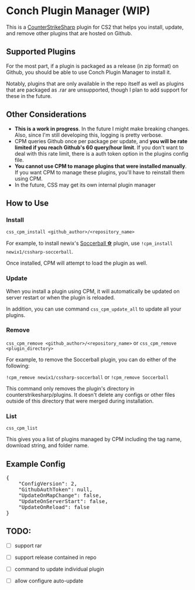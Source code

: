 # Conch Plugin Manager (WIP)

This is a [CounterStrikeSharp](www.google.com) plugin for CS2 that helps you install, update, and remove other plugins that are hosted on Github.

## Supported Plugins

For the most part, if a plugin is packaged as a release (in zip format) on Github, you should be able to use Conch Plugin Manager to install it. 

Notably, plugins that are only available in the repo itself as well as plugins that are packaged as .rar are unsupported, though I plan to add support for these in the future.

## Other Considerations

 - **This is a work in progress**. In the future I might make breaking changes. Also, since I'm still developing this, logging is pretty verbose.
 - CPM queries Github once per package per update, and **you will be rate limited if you reach Github's 60 query/hour limit**. If you don't want to deal with this rate limit, there is a auth token option in the plugins config file.
 - **You cannot use CPM to manage plugins that were installed manually**. If you want CPM to manage these plugins, you'll have to reinstall them using CPM.
 - In the future, CSS may get its own internal plugin manager

## How to Use

### Install
`css_cpm_install <github_author>/<repository_name>`


For example, to install newix's [Soccerball ⚽](https://github.com/newix1/cssharp-soccerball) plugin, use `!cpm_install newix1/cssharp-soccerball`.

Once installed, CPM will attempt to load the plugin as well.

### Update
When you install a plugin using CPM, it will automatically be updated on server restart or when the plugin is reloaded.

In addition, you can use command `css_cpm_update_all` to update all your plugins.

### Remove

`css_cpm_remove <github_author>/<repository_name>` or `css_cpm_remove <plugin_directory>`

For example, to remove the Soccerball plugin, you can do either of the following:

`!cpm_remove newix1/cssharp-soccerball` or `!cpm_remove Soccerball`

This command only removes the plugin's directory in counterstrikesharp/plugins. It doesn't delete any configs or other files outside of this directory that were merged during installation.

### List

`css_cpm_list` 

This gives you a list of plugins managed by CPM including the tag name, download string, and folder name.

## Example Config
<pre>
{
    "ConfigVersion": 2,
    "GithubAuthToken": null,
    "UpdateOnMapChange": false,
    "UpdateOnServerStart": false,
    "UpdateOnReload": false
}
</pre>

## TODO: 

 - [ ] support rar
 - [ ] support release contained in repo
 - [ ] command to update individual plugin
 - [ ] allow configure auto-update

 
